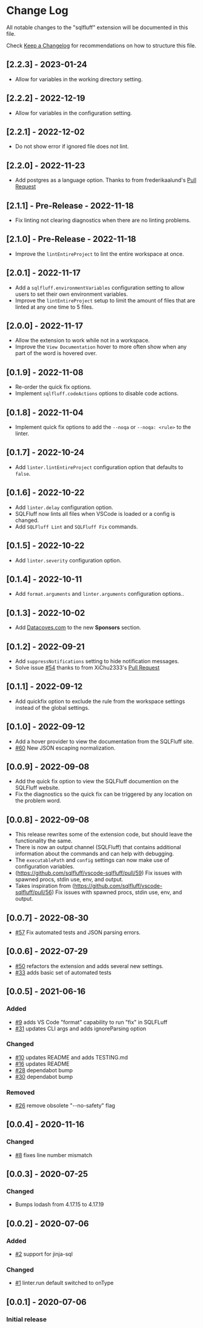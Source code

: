 # Change Log

All notable changes to the "sqlfluff" extension will be documented in this file.

Check [Keep a Changelog](http://keepachangelog.com/) for recommendations on how to structure this file.

## [2.2.3] - 2023-01-24

- Allow for variables in the working directory setting.

## [2.2.2] - 2022-12-19

- Allow for variables in the configuration setting.

## [2.2.1] - 2022-12-02

- Do not show error if ignored file does not lint.

## [2.2.0] - 2022-11-23

- Add postgres as a language option. Thanks to from frederikaalund's [Pull Request](https://github.com/sqlfluff/vscode-sqlfluff/pull/77)

## [2.1.1] - Pre-Release - 2022-11-18

- Fix linting not clearing diagnostics when there are no linting problems.

## [2.1.0] - Pre-Release - 2022-11-18

- Improve the `lintEntireProject` to lint the entire workspace at once.

## [2.0.1] - 2022-11-17

- Add a `sqlfluff.environmentVariables` configuration setting to allow users to set their own environment variables.
- Improve the `lintEntireProject` setup to limit the amount of files that are linted at any one time to 5 files.

## [2.0.0] - 2022-11-17

- Allow the extension to work while not in a workspace.
- Improve the `View Documentation` hover to more often show when any part of the word is hovered over.

## [0.1.9] - 2022-11-08

- Re-order the quick fix options.
- Implement `sqlfluff.codeActions` options to disable code actions.

## [0.1.8] - 2022-11-04

- Implement quick fix options to add the `--noqa` or `--noqa: <rule>` to the linter.

## [0.1.7] - 2022-10-24

- Add `linter.lintEntireProject` configuration option that defaults to `false`.

## [0.1.6] - 2022-10-22

- Add `linter.delay` configuration option.
- SQLFluff now lints all files when VSCode is loaded or a config is changed.
- Add `SQLFluff Lint` and `SQLFluff Fix` commands.

## [0.1.5] - 2022-10-22

- Add `linter.severity` configuration option.

## [0.1.4] - 2022-10-11

- Add `format.arguments` and `linter.arguments` configuration options..

## [0.1.3] - 2022-10-02

- Add [Datacoves.com](https://datacoves.com/) to the new **Sponsors** section.

## [0.1.2] - 2022-09-21

- Add `suppressNotifications` setting to hide notification messages.
- Solve issue [#54](https://github.com/sqlfluff/vscode-sqlfluff/issues/54) thanks to from XiChu2333's [Pull Request](https://github.com/sqlfluff/vscode-sqlfluff/pull/55)

## [0.1.1] - 2022-09-12

- Add quickfix option to exclude the rule from the workspace settings instead of the global settings.

## [0.1.0] - 2022-09-12

- Add a hover provider to view the documentation from the SQLFluff site.
- [#60](https://github.com/sqlfluff/vscode-sqlfluff/pull/60) New JSON escaping normalization.

## [0.0.9] - 2022-09-08

- Add the quick fix option to view the SQLFluff documention on the SQLFluff website.
- Fix the diagnostics so the quick fix can be triggered by any location on the problem word.

## [0.0.8] - 2022-09-08

- This release rewrites some of the extension code, but should leave the functionality the same.
- There is now an output channel (SQLFluff) that contains additional information about the commands and can help with debugging.
- The `executablePath` and `config` settings can now make use of configuration variables.
- (https://github.com/sqlfluff/vscode-sqlfluff/pull/59) Fix issues with spawned procs, stdin use, env, and output.
- Takes inspiration from (https://github.com/sqlfluff/vscode-sqlfluff/pull/56) Fix issues with spawned procs, stdin use, env, and output.

## [0.0.7] - 2022-08-30

- [#57](https://github.com/sqlfluff/vscode-sqlfluff/pull/57) Fix automated tests and JSON parsing errors.

## [0.0.6] - 2022-07-29

- [#50](https://github.com/sqlfluff/vscode-sqlfluff/pull/50) refactors the extension and adds several new settings.
- [#33](https://github.com/sqlfluff/vscode-sqlfluff/pull/33) adds basic set of automated tests

## [0.0.5] - 2021-06-16

### Added

- [#9](https://github.com/sqlfluff/vscode-sqlfluff/pull/9) adds VS Code "format" capability to run "fix" in SQLFLuff
- [#31](https://github.com/sqlfluff/vscode-sqlfluff/pull/31) updates CLI args and adds ignoreParsing option

### Changed

- [#10](https://github.com/sqlfluff/vscode-sqlfluff/pull/10) updates README and adds TESTING.md
- [#16](https://github.com/sqlfluff/vscode-sqlfluff/pull/17) updates README
- [#28](https://github.com/sqlfluff/vscode-sqlfluff/pull/28) dependabot bump
- [#30](https://github.com/sqlfluff/vscode-sqlfluff/pull/30) dependabot bump

### Removed

- [#26](https://github.com/sqlfluff/vscode-sqlfluff/pull/26) remove obsolete "--no-safety" flag

## [0.0.4] - 2020-11-16

### Changed

- [#8](https://github.com/sqlfluff/vscode-sqlfluff/pull/8) fixes line number mismatch

## [0.0.3] - 2020-07-25

### Changed

- Bumps lodash from 4.17.15 to 4.17.19

## [0.0.2] - 2020-07-06

### Added

- [#2](https://github.com/dorzey/vscode-sqlfluff/pull/2) support for jinja-sql

### Changed

- [#1](https://github.com/dorzey/vscode-sqlfluff/pull/1) linter.run default switched to onType

## [0.0.1] - 2020-07-06

### Initial release
